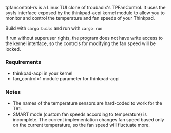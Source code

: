 tpfancontrol-rs is a Linux TUI clone of troubadix's TPFanControl. It uses the sysfs interface exposed by the thinkpad-acpi kernel module to allow you to monitor and control the temperature and fan speeds of your Thinkpad.

Build with `cargo build` and run with `cargo run`

If run without superuser rights, the program does not have write access to the kernel interface, so the controls for modifying the fan speed will be locked.

### Requirements

- thinkpad-acpi in your kernel
- fan_control=1 module parameter for thinkpad-acpi

### Notes

- The names of the temperature sensors are hard-coded to work for the T61.
- SMART mode (custom fan speeds according to temperature) is incomplete. The current implementation changes fan speed based only on the current temperature, so the fan speed will fluctuate more.
